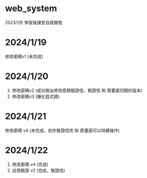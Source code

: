 # web_system
2023/1月 學習後課堂自我開發

# 2024/1/19 
修改密碼v1 (未完成)

# 2024/1/20 
1. 修改密碼v2 (成功做出修改密碼驗證信，驗證信 和 原畫面切開的版本)
2. 修改密碼v3 (優化程式碼)

# 2024/1/21
修改密碼 v4 (未完成，初步驗證信完 和 原畫面可以持續操作)

# 2024/1/22
1. 修改密碼 v4 (完成)
2. 註冊驗證 v2 (完成，驗證信)





